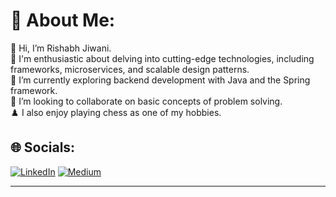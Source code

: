 # 💫 About Me:
👋 Hi, I’m Rishabh Jiwani.<br>👀 I'm enthusiastic about delving into cutting-edge technologies, including frameworks, microservices, and scalable design patterns.<br>🌱 I’m currently exploring backend development with Java and the Spring framework.<br>💞️ I’m looking to collaborate on basic concepts of problem solving.<br>♟️ I also enjoy playing chess as one of my hobbies.<br>


## 🌐 Socials:
[![LinkedIn](https://img.shields.io/badge/LinkedIn-%230077B5.svg?logo=linkedin&logoColor=white)](https://linkedin.com/in/rishabh-jiwani) [![Medium](https://img.shields.io/badge/Medium-12100E?logo=medium&logoColor=white)](https://medium.com/@@rishabjiwani44) 


---
